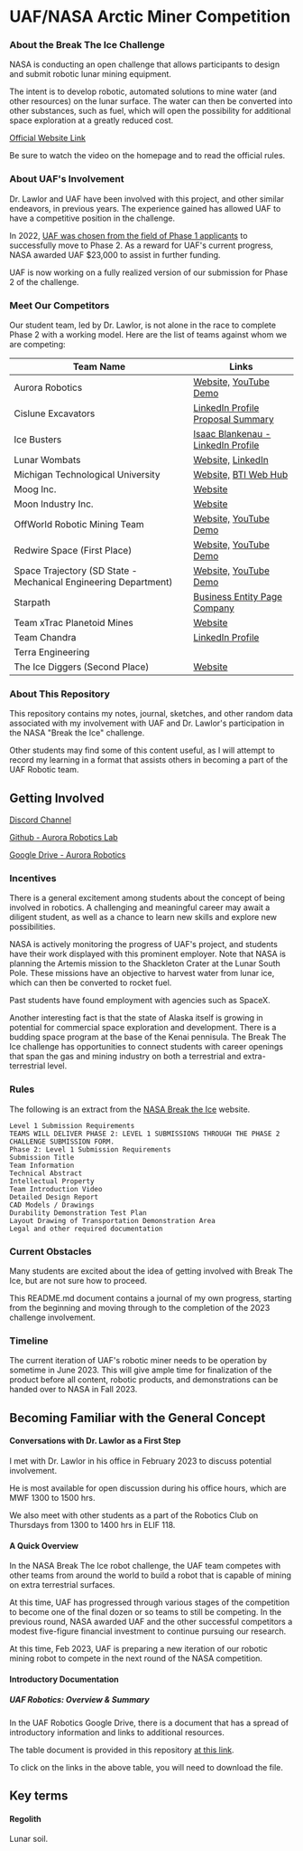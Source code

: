 # UAF/NASA Arctic Miner Competition

### About the Break The Ice Challenge

NASA is conducting an open challenge that allows participants to design and submit robotic lunar mining equipment.

The intent is to develop robotic, automated solutions to mine water (and other resources) on the lunar surface. The water can then be converted into other substances, such as fuel, which will open the possibility for additional space exploration at a greatly reduced cost.

[Official Website Link](https://breaktheicechallenge.com/)

Be sure to watch the video on the homepage and to read the official rules.

### About UAF's Involvement

Dr. Lawlor and UAF have been involved with this project, and other similar endeavors, in previous years. The experience gained has allowed UAF to have a competitive position in the challenge.

In 2022, [UAF was chosen from the field of Phase 1 applicants](https://www.nasa.gov/directorates/spacetech/centennial_challenges/nasa-announces-newest-winners-in-break-the-ice-lunar-challenge.html) to successfully move to Phase 2. As a reward for UAF's current progress, NASA awarded UAF $23,000 to assist in further funding.

UAF is now working on a fully realized version of our submission for Phase 2 of the challenge.

### Meet Our Competitors

Our student team, led by Dr. Lawlor, is not alone in the race to complete Phase 2 with a working model. Here are the list of teams against whom we are competing:

| Team Name | Links |
| --------- | ----- |
| Aurora Robotics | [Website,](http://auroraroboticslab.com/) [YouTube Demo](https://www.youtube.com/watch?v=CYMc3-YMdgU&ab_channel=OrionLawlor) |
| Cislune Excavators | [LinkedIn Profile](https://www.linkedin.com/search/results/people/?currentCompany=%5B%2281476688%22%5D&origin=COMPANY_PAGE_CANNED_SEARCH&sid=Q%40g) [Proposal Summary](https://sbir.nasa.gov/SBIR/abstracts/22/sttr/phase1/STTR-22-1-T7.04-1066.html) |
| Ice Busters | [Isaac Blankenau - LinkedIn Profile](https://www.linkedin.com/in/isaac-blankenau/) |
| Lunar Wombats | [Website,](https://www.utilismachina.com/lunar-wombats) [LinkedIn](https://www.linkedin.com/company/utilis-machina-llc/) |
| Michigan Technological University | [Website,](https://huskyworks.space/) [BTI Web Hub](https://huskyworks.space/projects/btic) |
| Moog Inc. | [Website](https://www.moog.com/news.html) |
| Moon Industry Inc. | [Website](https://www.moonindustryinc.com/our-productline/) |
| OffWorld Robotic Mining Team | [Website,](https://www.offworld.ai/) [YouTube Demo](https://www.youtube.com/watch?v=akEo4qjxCR4&ab_channel=OffWorld) |
| Redwire Space (First Place) | [Website,](https://redwirespace.com/) [YouTube Demo](https://www.youtube.com/watch?v=7bLMuuUZHFs&ab_channel=bungieanimator) |
| Space Trajectory (SD State - Mechanical Engineering Department) | [Website,](https://www.sdstate.edu/mechanical-engineering) [YouTube Demo](https://www.youtube.com/watch?v=U5RHfIzrvL4&ab_channel=SDState-MechanicalEngineeringDepartment) |
| Starpath | [Business Entity Page](https://www.bizapedia.com/ca/starpath-robotics-inc.html) [Company](https://ca.ltddir.com/companies/starpath-robotics-inc/) |
| Team xTrac Planetoid Mines | [Website](http://www.planetoidmines.com/#) |
| Team Chandra | [LinkedIn Profile](https://www.linkedin.com/in/akshita-gaba-04a511210/?original_referer=https%3A%2F%2Fwww%2Egoogle%2Ecom%2F&originalSubdomain=in)  |
| Terra Engineering | |
| The Ice Diggers (Second Place) | [Website](https://space.mines.edu/mines-wins-award-at-nasa-break-the-ice-lunar-challenge/) |

### About This Repository

This repository contains my notes, journal, sketches, and other random data associated with my involvement with UAF and Dr. Lawlor's participation in the NASA "Break the Ice" challenge.

Other students may find some of this content useful, as I will attempt to record my learning in a format that assists others in becoming a part of the UAF Robotic team.

## Getting Involved

[Discord Channel](https://discord.gg/Bn6ajrzH)

[Github - Aurora Robotics Lab](https://github.com/AuroraRoboticsLab)

[Google Drive - Aurora Robotics](https://drive.google.com/drive/u/3/folders/0B8usrKyXQLD_MTk0d3kxdTFYc2M?resourcekey=0-mtEqzlWHI9JxXBUNnrJwDA)

### Incentives

There is a general excitement among students about the concept of being involved in robotics. A challenging and meaningful career may await a diligent student, as well as a chance to learn new skills and explore new possibilities. 

NASA is actively monitoring the progress of UAF's project, and students have their work displayed with this prominent employer. Note that NASA is planning the Artemis mission to the Shackleton Crater at the Lunar South Pole. These missions have an objective to harvest water from lunar ice, which can then be converted to rocket fuel. 

Past students have found employment with agencies such as SpaceX.

Another interesting fact is that the state of Alaska itself is growing in potential for commercial space exploration and development. There is a budding space program at the base of the Kenai pennisula. The Break The Ice challenge has opportunities to connect students with career openings that span the gas and mining industry on both a terrestrial and extra-terrestrial level. 

### Rules

The following is an extract from the [NASA Break the Ice](https://breaktheicechallenge.com/) website.

    Level 1 Submission Requirements
    TEAMS WILL DELIVER PHASE 2: LEVEL 1 SUBMISSIONS THROUGH THE PHASE 2 CHALLENGE SUBMISSION FORM.
    Phase 2: Level 1 Submission Requirements
    Submission Title
    Team Information
    Technical Abstract
    Intellectual Property
    Team Introduction Video
    Detailed Design Report
    CAD Models / Drawings
    Durability Demonstration Test Plan
    Layout Drawing of Transportation Demonstration Area
    Legal and other required documentation

### Current Obstacles

Many students are excited about the idea of getting involved with Break The Ice, but are not sure how to proceed.

This README.md document contains a journal of my own progress, starting from the beginning and moving through to the completion of the 2023 challenge involvement. 

### Timeline

The current iteration of UAF's robotic miner needs to be operation by sometime in June 2023. This will give ample time for finalization of the product before all content, robotic products, and demonstrations can be handed over to NASA in Fall 2023. 

## Becoming Familiar with the General Concept

#### Conversations with Dr. Lawlor as a First Step

I met with Dr. Lawlor in his office in February 2023 to discuss potential involvement.

He is most available for open discussion during his office hours, which are MWF 1300 to 1500 hrs. 

We also meet with other students as a part of the Robotics Club on Thursdays from 1300 to 1400 hrs in ELIF 118.

#### A Quick Overview

In the NASA Break The Ice robot challenge, the UAF team competes with other teams from around the world to build a robot that is capable of mining on extra terrestrial surfaces. 

At this time, UAF has progressed through various stages of the competition to become one of the final dozen or so teams to still be competing. In the previous round, NASA awarded UAF and the other successful competitors a modest five-figure financial investment to continue pursuing our research. 

At this time, Feb 2023, UAF is preparing a new iteration of our robotic mining robot to compete in the next round of the NASA competition.

#### Introductory Documentation

##### UAF Robotics: Overview & Summary

In the UAF Robotics Google Drive, there is a document that has a spread of introductory information and links to additional resources.

The table document is provided in this repository [at this link](Documents/UAF-Robotics-Overview-and-Summary.pdf).

To click on the links in the above table, you will need to download the file.



## Key terms

#### Regolith

Lunar soil.
